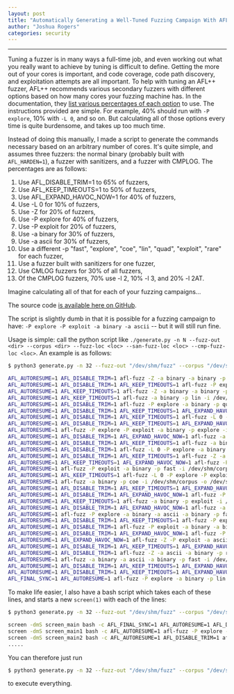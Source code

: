 ```yaml
---
layout: post
title: "Automatically Generating a Well-Tuned Fuzzing Campaign With AFL++"
author: "Joshua Rogers"
categories: security
---
```


---

Tuning a fuzzer is in many ways a full-time job, and even working out what you really want to achieve by tuning is difficult to define. Getting the more out of your cores is important, and code coverage, code path discovery, and exploitation attempts are all important. To help with tuning an AFL++ fuzzer, AFL++ recommends various secondary fuzzers with different options based on how many cores your fuzzing machine has. In the documentation, they [list various percentages of each option](https://aflplus.plus/docs/fuzzing_in_depth/#c-using-multiple-cores) to use.  The instructions provided are simple. For example, 40% should run with `-P explore`, 10% with `-L 0`, and so on. But calculating all of those options every time is quite burdensome, and takes up too much time.

Instead of doing this manually, I made a script to generate the commands necessary based on an arbitrary number of cores. It's quite simple, and assumes three fuzzers: the normal binary (probably built with `AFL_HARDEN=1`), a fuzzer with sanitizers, and a fuzzer with CMPLOG. The percentages are as follows:

1. Use AFL_DISABLE_TRIM=1 to 65% of fuzzers,
2. Use AFL_KEEP_TIMEOUTS=1 to 50% of fuzzers,
3. Use AFL_EXPAND_HAVOC_NOW=1 for 40% of fuzzers,
4. Use -L 0 for 10% of fuzzers,
5. Use -Z for 20% of fuzzers,
6. Use -P explore for 40% of fuzzers,
7. Use -P exploit for 20% of fuzzers,
8. Use -a binary for 30% of fuzzers,
9. Use -a ascii for 30% of fuzzers,
10. Use a different -p "fast", "explore", "coe", "lin", "quad", "exploit", "rare" for each fuzzer,
11. Use a fuzzer built with sanitizers for one fuzzer,
12. Use CMLOG fuzzers for 30% of all fuzzers,
13. Of the CMPLOG fuzzers, 70% use -l 2, 10% -l 3, and 20% -l 2AT.

Imagine calculating all of that for each of your fuzzing campaigns...

The source code [is available here on GitHub](https://github.com/MegaManSec/AFLplusplus-Parallel-Gen).

The script is slightly dumb in that it is possible for a fuzzing campaign to have: `-P explore -P exploit -a binary -a ascii` -- but it will still run fine.

Usage is simple: call the python script like `./generate.py -n N --fuzz-out <dir> --corpus <dir> --fuzz-loc <loc> --san-fuzz-loc <loc> --cmp-fuzz-loc <loc>`. An example is as follows:

```bash
$ python3 generate.py -n 32 --fuzz-out "/dev/shm/fuzz" --corpus "/dev/shm/corpus" --fuzz-loc ~/fuzz.bin --san-fuzz-loc ~/fuzz.san.bin --cmp-fuzz-loc ~/fuzz/cmplog.bin

AFL_AUTORESUME=1 AFL_DISABLE_TRIM=1 afl-fuzz -Z -a binary -a binary -p fast -i /dev/shm/corpus -o /dev/shm/fuzz -S main1 -l 2 /home/user/fuzz.cmplog.bin
AFL_AUTORESUME=1 AFL_DISABLE_TRIM=1 AFL_KEEP_TIMEOUTS=1 afl-fuzz -P explore -a binary -a ascii -a binary -p explore -i /dev/shm/corpus -o /dev/shm/fuzz -S main2 -l 2 /home/user/fuzz.cmplog.bin
AFL_AUTORESUME=1 AFL_KEEP_TIMEOUTS=1 afl-fuzz -Z -a binary -a binary -p coe -i /dev/shm/corpus -o /dev/shm/fuzz -S main3 -l 2 /home/user/fuzz.cmplog.bin
AFL_AUTORESUME=1 AFL_KEEP_TIMEOUTS=1 afl-fuzz -a binary -p lin -i /dev/shm/corpus -o /dev/shm/fuzz -S main4 -l 2 /home/user/fuzz.cmplog.bin
AFL_AUTORESUME=1 AFL_DISABLE_TRIM=1 afl-fuzz -P explore -a binary -p quad -i /dev/shm/corpus -o /dev/shm/fuzz -S main5 -l 2 /home/user/fuzz.cmplog.bin
AFL_AUTORESUME=1 AFL_DISABLE_TRIM=1 AFL_KEEP_TIMEOUTS=1 AFL_EXPAND_HAVOC_NOW=1 afl-fuzz -a binary -p exploit -i /dev/shm/corpus -o /dev/shm/fuzz -S main6 -l 2 /home/user/fuzz.cmplog.bin
AFL_AUTORESUME=1 AFL_DISABLE_TRIM=1 AFL_KEEP_TIMEOUTS=1 afl-fuzz -L 0 -a binary -p rare -i /dev/shm/corpus -o /dev/shm/fuzz -S main7 -l 3 /home/user/fuzz.cmplog.bin
AFL_AUTORESUME=1 AFL_DISABLE_TRIM=1 AFL_KEEP_TIMEOUTS=1 AFL_EXPAND_HAVOC_NOW=1 afl-fuzz -P explore -a binary -p fast -i /dev/shm/corpus -o /dev/shm/fuzz -S main8 -l 2 /home/user/fuzz.cmplog.bin
AFL_AUTORESUME=1 afl-fuzz -P explore -P exploit -a binary -p explore -i /dev/shm/corpus -o /dev/shm/fuzz -S main9 -l 2 /home/user/fuzz.cmplog.bin
AFL_AUTORESUME=1 AFL_DISABLE_TRIM=1 AFL_EXPAND_HAVOC_NOW=1 afl-fuzz -a binary -p coe -i /dev/shm/corpus -o /dev/shm/fuzz -S main10 /home/user/fuzz.bin
AFL_AUTORESUME=1 AFL_DISABLE_TRIM=1 AFL_KEEP_TIMEOUTS=1 afl-fuzz -a binary -a ascii -a binary -p lin -i /dev/shm/corpus -o /dev/shm/fuzz -S main11 /home/user/fuzz.bin
AFL_AUTORESUME=1 AFL_DISABLE_TRIM=1 afl-fuzz -L 0 -P explore -a binary -p quad -i /dev/shm/corpus -o /dev/shm/fuzz -S main12 /home/user/fuzz.bin
AFL_AUTORESUME=1 AFL_DISABLE_TRIM=1 AFL_KEEP_TIMEOUTS=1 afl-fuzz -Z -a binary -p exploit -i /dev/shm/corpus -o /dev/shm/fuzz -S main13 /home/user/fuzz.bin
AFL_AUTORESUME=1 AFL_KEEP_TIMEOUTS=1 AFL_EXPAND_HAVOC_NOW=1 afl-fuzz -P explore -a binary -p rare -i /dev/shm/corpus -o /dev/shm/fuzz -S main14 /home/user/fuzz.bin
AFL_AUTORESUME=1 afl-fuzz -P exploit -a binary -p fast -i /dev/shm/corpus -o /dev/shm/fuzz -S main15 /home/user/fuzz.bin
AFL_AUTORESUME=1 AFL_KEEP_TIMEOUTS=1 afl-fuzz -L 0 -P explore -P exploit -a binary -p explore -i /dev/shm/corpus -o /dev/shm/fuzz -S main16 /home/user/fuzz.bin
AFL_AUTORESUME=1 afl-fuzz -a binary -p coe -i /dev/shm/corpus -o /dev/shm/fuzz -S main17 /home/user/fuzz.bin
AFL_AUTORESUME=1 AFL_DISABLE_TRIM=1 AFL_KEEP_TIMEOUTS=1 AFL_EXPAND_HAVOC_NOW=1 afl-fuzz -a binary -a binary -p lin -i /dev/shm/corpus -o /dev/shm/fuzz -S main18 /home/user/fuzz.bin
AFL_AUTORESUME=1 AFL_DISABLE_TRIM=1 AFL_EXPAND_HAVOC_NOW=1 afl-fuzz -P exploit -a binary -p quad -i /dev/shm/corpus -o /dev/shm/fuzz -S main19 /home/user/fuzz.bin
AFL_AUTORESUME=1 AFL_KEEP_TIMEOUTS=1 afl-fuzz -a binary -p exploit -i /dev/shm/corpus -o /dev/shm/fuzz -S main20 /home/user/fuzz.bin
AFL_AUTORESUME=1 AFL_DISABLE_TRIM=1 AFL_EXPAND_HAVOC_NOW=1 afl-fuzz -a binary -p rare -i /dev/shm/corpus -o /dev/shm/fuzz -S main21 /home/user/fuzz.bin
AFL_AUTORESUME=1 afl-fuzz -P explore -a binary -a ascii -a binary -p fast -i /dev/shm/corpus -o /dev/shm/fuzz -S main22 /home/user/fuzz.bin
AFL_AUTORESUME=1 AFL_DISABLE_TRIM=1 AFL_KEEP_TIMEOUTS=1 afl-fuzz -P explore -a ascii -a binary -p explore -i /dev/shm/corpus -o /dev/shm/fuzz -S main23 /home/user/fuzz.bin
AFL_AUTORESUME=1 AFL_DISABLE_TRIM=1 afl-fuzz -P exploit -a binary -a binary -p coe -i /dev/shm/corpus -o /dev/shm/fuzz -S main24 /home/user/fuzz.bin
AFL_AUTORESUME=1 AFL_DISABLE_TRIM=1 AFL_EXPAND_HAVOC_NOW=1 afl-fuzz -P explore -a binary -a ascii -a binary -p lin -i /dev/shm/corpus -o /dev/shm/fuzz -S main25 /home/user/fuzz.bin
AFL_AUTORESUME=1 AFL_EXPAND_HAVOC_NOW=1 afl-fuzz -Z -P exploit -a ascii -a binary -p quad -i /dev/shm/corpus -o /dev/shm/fuzz -S main26 /home/user/fuzz.bin
AFL_AUTORESUME=1 AFL_DISABLE_TRIM=1 AFL_KEEP_TIMEOUTS=1 AFL_EXPAND_HAVOC_NOW=1 afl-fuzz -a binary -p exploit -i /dev/shm/corpus -o /dev/shm/fuzz -S main27 /home/user/fuzz.bin
AFL_AUTORESUME=1 AFL_DISABLE_TRIM=1 afl-fuzz -Z -a ascii -a binary -p rare -i /dev/shm/corpus -o /dev/shm/fuzz -S main28 /home/user/fuzz.bin
AFL_AUTORESUME=1 afl-fuzz -a binary -a ascii -a binary -p fast -i /dev/shm/corpus -o /dev/shm/fuzz -S main29 /home/user/fuzz.bin
AFL_AUTORESUME=1 AFL_DISABLE_TRIM=1 AFL_KEEP_TIMEOUTS=1 AFL_EXPAND_HAVOC_NOW=1 afl-fuzz -P explore -a binary -p explore -i /dev/shm/corpus -o /dev/shm/fuzz -S main30 /home/user/fuzz.bin
AFL_AUTORESUME=1 AFL_DISABLE_TRIM=1 AFL_KEEP_TIMEOUTS=1 AFL_EXPAND_HAVOC_NOW=1 afl-fuzz -Z -a ascii -a binary -p coe -i /dev/shm/corpus -o /dev/shm/fuzz -S main31 /home/user/fuzz.san.bin
AFL_FINAL_SYNC=1 AFL_AUTORESUME=1 afl-fuzz -P explore -a binary -p lin -i /dev/shm/corpus -o /dev/shm/fuzz -M main /home/user/fuzz.bin
```
To make life easier, I also have a bash script which takes each of these lines, and starts a new `screen(1)` with each of the lines:

```bash
$ python3 generate.py -n 32 --fuzz-out "/dev/shm/fuzz" --corpus "/dev/shm/corpus" --fuzz-loc ~/fuzz.bin --san-fuzz-loc ~/fuzz.san.bin --cmp-fuzz-loc ~/fuzz.cmplog.bin  | ./run.sh

screen -dmS screen_main bash -c AFL_FINAL_SYNC=1 AFL_AUTORESUME=1 AFL_DISABLE_TRIM=1 AFL_KEEP_TIMEOUTS=1 afl-fuzz -a binary -p lin -i /dev/shm/corpus -o /dev/shm/fuzz -M main /Users/opera_user/fuzz.bin; exec bash
screen -dmS screen_main1 bash -c AFL_AUTORESUME=1 afl-fuzz -P explore -P exploit -a binary -a binary -p fast -i /dev/shm/corpus -o /dev/shm/fuzz -S main1 -l 2 /Users/opera_user/fuzz.cmplog.bin; exec bash
screen -dmS screen_main2 bash -c AFL_AUTORESUME=1 AFL_DISABLE_TRIM=1 afl-fuzz -P explore -a binary -a binary -p explore -i /dev/shm/corpus -o /dev/shm/fuzz -S main2 -l 2 /Users/opera_user/fuzz.cmplog.bin; exec bash
.....
```

You can therefore just run
```bash
$ python3 generate.py -n 32 --fuzz-out "/dev/shm/fuzz" --corpus "/dev/shm/corpus" --fuzz-loc ~/fuzz.bin --san-fuzz-loc ~/fuzz.san.bin --cmp-fuzz-loc ~/fuzz.cmplog.bin  | ./run.sh | bash
```
to execute everything.
